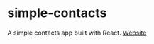 # simple-contacts

A simple contacts app built with React.
[Website](https://simple-contacts.netlify.app)
